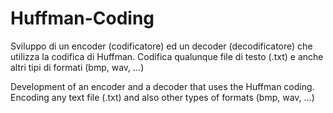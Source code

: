 # Huffman-Coding
Sviluppo di un encoder (codificatore) ed un decoder (decodificatore) che utilizza la codifica di Huffman. Codifica qualunque file di testo (.txt) e anche altri tipi di formati (bmp, wav, ...)

Development of an encoder and a decoder that uses the Huffman coding. Encoding any text file (.txt) and also other types of formats (bmp, wav, ...)

